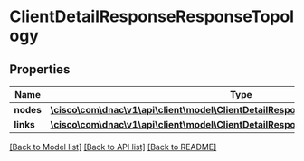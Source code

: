 # ClientDetailResponseResponseTopology

## Properties
Name | Type | Description | Notes
------------ | ------------- | ------------- | -------------
**nodes** | [**\cisco\com\dnac\v1\api\client\model\ClientDetailResponseResponseTopologyNodes[]**](ClientDetailResponseResponseTopologyNodes.md) |  | [optional] 
**links** | [**\cisco\com\dnac\v1\api\client\model\ClientDetailResponseResponseTopologyLinks[]**](ClientDetailResponseResponseTopologyLinks.md) |  | [optional] 

[[Back to Model list]](../README.md#documentation-for-models) [[Back to API list]](../README.md#documentation-for-api-endpoints) [[Back to README]](../README.md)


